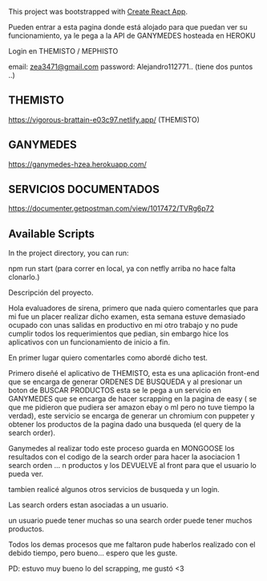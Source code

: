 This project was bootstrapped with [Create React App](https://github.com/facebook/create-react-app).

Pueden entrar a esta pagina donde está alojado para que puedan ver su funcionamiento, ya le pega a la API de GANYMEDES hosteada en HEROKU

Login en THEMISTO / MEPHISTO

email: zea3471@gmail.com 
password: Alejandro112771.. (tiene dos puntos ..)

## THEMISTO

https://vigorous-brattain-e03c97.netlify.app/ (THEMISTO)

## GANYMEDES

https://ganymedes-hzea.herokuapp.com/

## SERVICIOS DOCUMENTADOS

https://documenter.getpostman.com/view/1017472/TVRg6p72

## Available Scripts

In the project directory, you can run:

npm run start (para correr en local, ya con netfly arriba no hace falta clonarlo.)


Descripción del proyecto.

Hola evaluadores de sirena, primero que nada quiero comentarles que para mi fue un placer realizar dicho examen, esta semana estuve demasiado ocupado con unas salidas en productivo en mi otro trabajo y no pude cumplir todos los requerimientos que pedian, sin embargo hice los aplicativos con un funcionamiento de inicio a fin.

En primer lugar quiero comentarles como abordé dicho test.

Primero diseñé el aplicativo de THEMISTO, esta es una aplicación front-end que se encarga de generar ORDENES DE BUSQUEDA y al presionar un boton de BUSCAR PRODUCTOS esta se le pega a un servicio en GANYMEDES que se encarga de hacer scrapping en la pagina de easy ( se que me pidieron que pudiera ser amazon ebay o ml pero no tuve tiempo la verdad), este servicio se encarga de generar un chromium con puppeter y obtener los productos de la pagina dado una busqueda (el query de la search order).

Ganymedes al realizar todo este proceso guarda en MONGOOSE los resultados con el codigo de la search order para hacer la asociacion 1 search orden ... n productos y los DEVUELVE al front para que el usuario lo pueda ver.

tambien realicé algunos otros servicios de busqueda y un login.

Las search orders estan asociadas a un usuario.

un usuario puede tener muchas so
una search order puede tener muchos productos.


Todos los demas procesos que me faltaron pude haberlos realizado con el debido tiempo, pero bueno... espero que les guste.


PD: estuvo muy bueno lo del scrapping, me gustó <3



